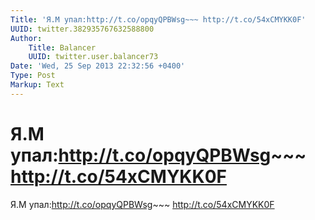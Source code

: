 ```yaml
---
Title: 'Я.М упал:http://t.co/opqyQPBWsg~~~ http://t.co/54xCMYKK0F'
UUID: twitter.382935767632588800
Author:
    Title: Balancer
    UUID: twitter.user.balancer73
Date: 'Wed, 25 Sep 2013 22:32:56 +0400'
Type: Post
Markup: Text
---
```


# Я.М упал:http://t.co/opqyQPBWsg~~~ http://t.co/54xCMYKK0F

Я.М упал:http://t.co/opqyQPBWsg~~~ http://t.co/54xCMYKK0F